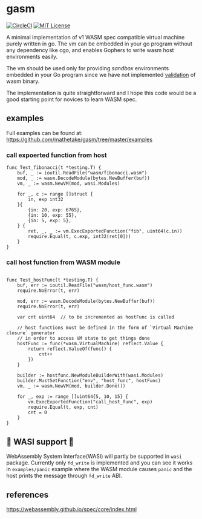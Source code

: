 # gasm

[![CircleCI](https://circleci.com/gh/mathetake/gasm.svg?style=shield&circle-token=89ec47a30847c650d215699c0a99c8732a2d538d	)](https://circleci.com/gh/mathetake/gasm)
[![MIT License](http://img.shields.io/badge/license-MIT-blue.svg?style=flat)](LICENSE)

A minimal implementation of v1 WASM spec compatible virtual machine purely written in go.
The vm can be embedded in your go program without any dependency like cgo, and enables Gophers to 
write wasm host environments easily.

The vm should be used only for providing _sandbox_ environments embedded in your Go program since
 we have not implemented [validation](https://webassembly.github.io/spec/core/valid/index.html) of wasm binary.

The implementation is quite straightforward and I hope this code would be a
 good starting point for novices to learn WASM spec.

## examples

Full examples can be found at: https://github.com/mathetake/gasm/tree/master/examples

### call expoerted function from host

```golang
func Test_fibonacci(t *testing.T) {
	buf, _ := ioutil.ReadFile("wasm/fibonacci.wasm")
	mod, _ := wasm.DecodeModule(bytes.NewBuffer(buf))
	vm, _ := wasm.NewVM(mod, wasi.Modules)

	for _, c := range []struct {
		in, exp int32
	}{
		{in: 20, exp: 6765},
		{in: 10, exp: 55},
		{in: 5, exp: 5},
	} {
		ret, _, _ := vm.ExecExportedFunction("fib", uint64(c.in))
		require.Equal(t, c.exp, int32(ret[0]))
	}
}
```


### call host function from WASM module

```golang

func Test_hostFunc(t *testing.T) {
	buf, err := ioutil.ReadFile("wasm/host_func.wasm")
	require.NoError(t, err)

	mod, err := wasm.DecodeModule(bytes.NewBuffer(buf))
	require.NoError(t, err)

	var cnt uint64  // to be incremented as hostFunc is called

	// host functions must be defined in the form of `Virtual Machine closure` generator
	// in order to access VM state to get things done
	hostFunc := func(*wasm.VirtualMachine) reflect.Value {
		return reflect.ValueOf(func() {
			cnt++
		})
	}

	builder := hostfunc.NewModuleBuilderWith(wasi.Modules)
	builder.MustSetFunction("env", "host_func", hostFunc)
	vm, _ := wasm.NewVM(mod, builder.Done())

	for _, exp := range []uint64{5, 10, 15} {
		vm.ExecExportedFunction("call_host_func", exp)
		require.Equal(t, exp, cnt)
		cnt = 0
	}
}
```

## 🚧 WASI support 🚧

WebAssembly System Interface(WASI) will partly be supported in `wasi` package.
Currently only `fd_write` is implemented and you can see it works in `examples/panic` example
where the WASM module causes `panic` and the host prints the message through `fd_write` ABI. 

## references

https://webassembly.github.io/spec/core/index.html